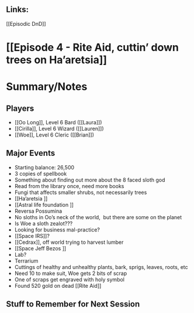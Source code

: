 ## Links:
[[Episodic DnD]]

# [[Episode 4 - Rite Aid, cuttin’ down trees on Ha’aretsia]]


# Summary/Notes

## Players
- [[Oo Long]], Level 6 Bard ([[Laura]])
- [[Cirilla]], Level 6 Wizard ([[Lauren]])
- [[Woe]], Level 6 Cleric ([[Brian]])

## Major Events
- Starting balance: 26,500
- 3 copies of spellbook 
- Something about finding out more about the 8 faced sloth god 
- Read from the library once, need more books 
- Fungi that affects smaller shrubs, not necessarily trees 
- [[Ha’aretsia ]]
- [[Astral life foundation ]]
- Reversa Possumina 
- No sloths in Oo’s neck of the world,  but there are some on the planet
- Is Woe a sloth zealot???
- Looking for business mal-practice?
- [[Space IRS]]?
- [[Cedrax]], off world trying to harvest lumber 
- [[Space Jeff Bezos ]]
- Lab? 
- Terrarium 
- Cuttings of healthy and unhealthy plants, bark, sprigs, leaves, roots, etc 
- Need 10 to make suit, Woe gets 2 bits of scrap 
- One of scraps get engraved with holy symbol 
- Found 520 gold on dead [[Rite Aid]]

## Stuff to Remember for Next Session


